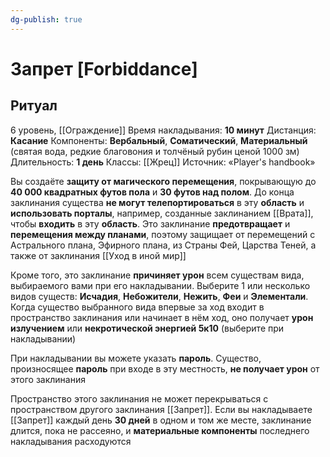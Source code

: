 ```yaml
---
dg-publish: true
---
```

# Запрет [Forbiddance]
## Ритуал
6 уровень, [[Ограждение]]
Время накладывания: **10 минут**
Дистанция: **Касание**
Компоненты: **Вербальный**, **Соматический**, **Материальный** (святая вода, редкие благовония и толчёный рубин ценой 1000 зм)
Длительность: **1 день**
Классы: [[Жрец]]
Источник: «Player's handbook»

Вы создаёте **защиту от магического перемещения**, покрывающую до **40 000 квадратных футов пола** и **30 футов над полом**. До конца заклинания существа **не могут телепортироваться** в эту **область** и **использовать порталы**, например, созданные заклинанием [[Врата]], чтобы **входить** в эту **область**. Это заклинание **предотвращает** и **перемещения между планами**, поэтому защищает от перемещений с Астрального плана, Эфирного плана, из Страны Фей, Царства Теней, а также от заклинания [[Уход в иной мир]]

Кроме того, это заклинание **причиняет урон** всем существам вида, выбираемого вами при его накладывании. Выберите 1 или несколько видов существ: **Исчадия**, **Небожители**, **Нежить**, **Феи** и **Элементали**. Когда существо выбранного вида впервые за ход входит в пространство заклинания или начинает в нём ход, оно получает **урон излучением** или **некротической энергией 5к10** (выберите при накладывании)

При накладывании вы можете указать **пароль**. Существо, произносящее **пароль** при входе в эту местность, **не получает урон** от этого заклинания

Пространство этого заклинания не может перекрываться с пространством другого заклинания [[Запрет]]. Если вы накладываете [[Запрет]] каждый день **30 дней** в одном и том же месте, заклинание длится, пока не рассеяно, и **материальные компоненты** последнего накладывания расходуются